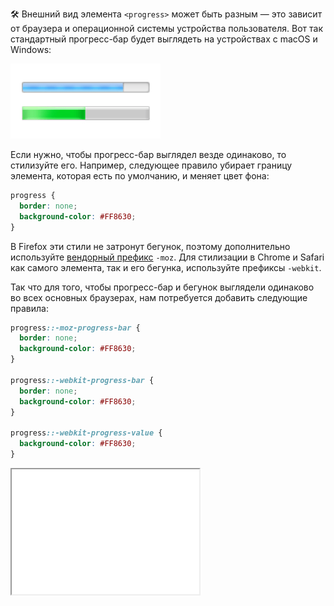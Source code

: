 🛠 Внешний вид элемента `<progress>` может быть разным — это зависит от браузера и операционной системы устройства пользователя. Вот так стандартный прогресс-бар будет выглядеть на устройствах с macOS и Windows:

![Внешний вид прогресс-бара в macOS и Windows](../images/default_progressbar.png)

Если нужно, чтобы прогресс-бар выглядел везде одинаково, то стилизуйте его. Например, следующее правило убирает границу элемента, которая есть по умолчанию, и меняет цвет фона:

```css
progress {
  border: none;
  background-color: #FF8630;
}
```

В Firefox эти стили не затронут бегунок, поэтому дополнительно используйте [вендорный префикс](/css/vendor-prefixes/) `-moz`. Для стилизации в Chrome и Safari как самого элемента, так и его бегунка, используйте префиксы `-webkit`.

Так что для того, чтобы прогресс-бар и бегунок выглядели одинаково во всех основных браузерах, нам потребуется добавить следующие правила:

```css
progress::-moz-progress-bar {
  border: none;
  background-color: #FF8630;
}

progress::-webkit-progress-bar {
  border: none;
  background-color: #FF8630;
}

progress::-webkit-progress-value {
  background-color: #FF8630;
}
```

<iframe title="Пример индикатора загрузки" src="../demos/basic/" height="200"></iframe>
